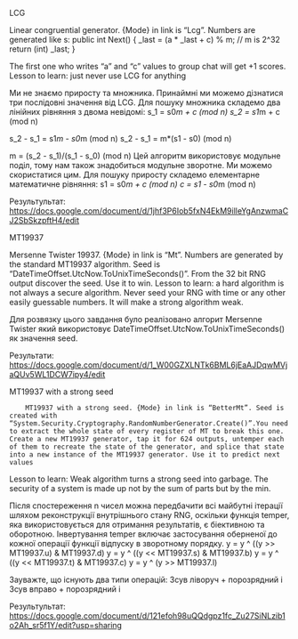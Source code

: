 LCG

Linear congruential generator. {Mode} in link is “Lcg”. Numbers are generated like s:
public int Next()
{
_last = (a * _last + c) % m; // m is 2^32
return (int) _last;
}

The first one who writes “a” and “c” values to group chat will get +1 scores.
Lesson to learn: just never use LCG for anything

Ми не знаємо приросту та множника. Принаймні ми можемо дізнатися три послідовні значення від LCG.
Для пошуку множника складемо два лінійних рівняння з двома невідомі:
s_1 = s0*m + c  (mod n)
s_2 = s1*m + c  (mod n)

s_2 - s_1 = s1*m - s0*m  (mod n)
s_2 - s_1 = m*(s1 - s0)  (mod n)

m = (s_2 - s_1)/(s_1 - s_0)  (mod n)
Цей алгоритм використовує модульне поділ, тому нам також знадобиться модульне зворотне. Ми можемо скористатися цим.
Для пошуку приросту складемо елементарне математичне рівняння:
s1 = s0*m + c   (mod n)
c  = s1 - s0*m  (mod n)

Результультат: https://docs.google.com/document/d/1jhf3P6Iob5fxN4EkM9illeYgAnzwmaCJ2SbSkzpftH4/edit


MT19937

Mersenne Twister 19937. {Mode} in link is “Mt”. Numbers are generated by the standard MT19937 algorithm. Seed is “DateTimeOffset.UtcNow.ToUnixTimeSeconds()”. From the 32 bit RNG output discover the seed. Use it to win.
Lesson to learn: a hard algorithm is not always a secure algorithm. Never seed your RNG with time or any other easily guessable numbers. It will make a strong algorithm weak.
 
Для розвязку цього завдання було реалізовано алгорит Mersenne Twister який використовує DateTimeOffset.UtcNow.ToUnixTimeSeconds() як значення seed.

Результати:
https://docs.google.com/document/d/1_W00GZXLNTk6BML6jEaAJDqwMVjaQUv5WL1DCW7ipy4/edit

MT19937 with a strong seed

		MT19937 with a strong seed. {Mode} in link is “BetterMt”. Seed is created with “System.Security.Cryptography.RandomNumberGenerator.Create()”.You need to extract the whole state of every register of MT to break this one. Create a new MT19937 generator, tap it for 624 outputs, untemper each of them to recreate the state of the generator, and splice that state into a new instance of the MT19937 generator. Use it to predict next values
Lesson to learn: Weak algorithm turns a strong seed into garbage. The security of a system is made up not by the sum of parts but by the min.

Після спостереження n чисел можна передбачити всі майбутні ітерації шляхом реконструкції внутрішнього стану RNG, оскільки функція temper, яка використовується для отримання результатів, є біективною та оборотною.
Інвертування temper включає застосування оберненої до кожної операції функції відпуску в зворотному порядку.
	y = y ^ ((y >> MT19937.u) & MT19937.d)
	y = y ^ ((y << MT19937.s) & MT19937.b)
	y = y ^ ((y << MT19937.t) & MT19937.c)
	y = y ^ (y >> MT19937.l)

Зауважте, що існують два типи операцій:
Зсув ліворуч + порозрядний і
Зсув вправо + порозрядний і

Результультат: 
https://docs.google.com/document/d/121efoh98uQQdgpz1fc_Zu27SiNLzib1o2Ah_sr5f1Y/edit?usp=sharing
